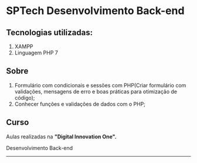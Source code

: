 # SPTech Desenvolvimento Back-end

## Tecnologias utilizadas:
1. XAMPP
1. Linguagem PHP 7

## Sobre 
1. Formulário com condicionais e sessões com PHP(Criar formulário com validações, mensagens de erro e boas práticas para otimização de código);
1. Conhecer funções e validações de dados com o PHP;


## Curso
Aulas realizadas na **"Digital Innovation One".** 
<p>Desenvolvimento Back-end</p>

___